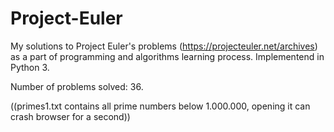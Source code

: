 # Project-Euler

My solutions to Project Euler's problems (https://projecteuler.net/archives) as a part of programming and algorithms learning process.
Implementend in Python 3. 

Number of problems solved: 36.

((primes1.txt contains all prime numbers below 1.000.000, opening it can crash browser for a second))
